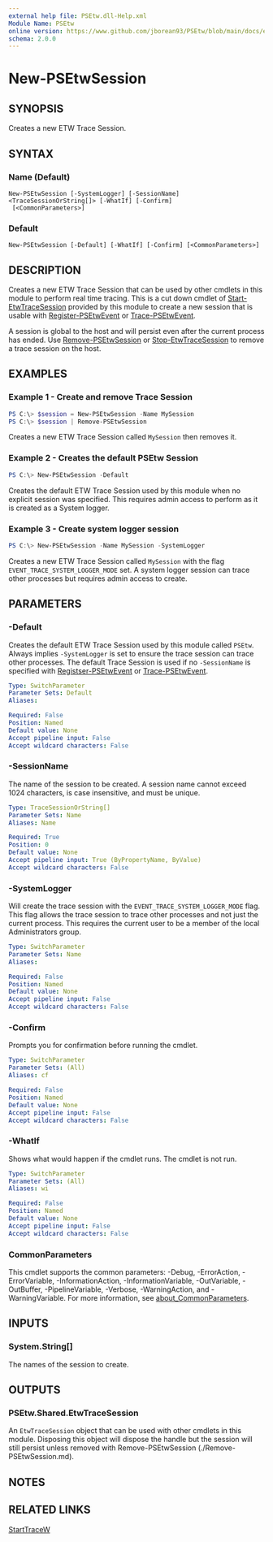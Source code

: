 ```yaml
---
external help file: PSEtw.dll-Help.xml
Module Name: PSEtw
online version: https://www.github.com/jborean93/PSEtw/blob/main/docs/en-US/New-PSEtwSession.md
schema: 2.0.0
---
```


# New-PSEtwSession

## SYNOPSIS
Creates a new ETW Trace Session.

## SYNTAX

### Name (Default)
```
New-PSEtwSession [-SystemLogger] [-SessionName] <TraceSessionOrString[]> [-WhatIf] [-Confirm]
 [<CommonParameters>]
```

### Default
```
New-PSEtwSession [-Default] [-WhatIf] [-Confirm] [<CommonParameters>]
```

## DESCRIPTION
Creates a new ETW Trace Session that can be used by other cmdlets in this module to perform real time tracing.
This is a cut down cmdlet of [Start-EtwTraceSession](https://learn.microsoft.com/en-us/powershell/module/eventtracingmanagement/start-etwtracesession?view=windowsserver2022-ps) provided by this module to create a new session that is usable with [Register-PSEtwEvent](./Register-PSEtwEvent.md) or [Trace-PSEtwEvent](./Trace-PSEtwEvent.md).

A session is global to the host and will persist even after the current process has ended.
Use [Remove-PSEtwSession](./Remove-PSEtwSession.md) or [Stop-EtwTraceSession](https://learn.microsoft.com/en-us/powershell/module/eventtracingmanagement/stop-etwtracesession?view=windowsserver2022-ps) to remove a trace session on the host.

## EXAMPLES

### Example 1 - Create and remove Trace Session
```powershell
PS C:\> $session = New-PSEtwSession -Name MySession
PS C:\> $session | Remove-PSEtwSession
```

Creates a new ETW Trace Session called `MySession` then removes it.

### Example 2 - Creates the default PSEtw Session
```powershell
PS C:\> New-PSEtwSession -Default
```

Creates the default ETW Trace Session used by this module when no explicit session was specified.
This requires admin access to perform as it is created as a System logger.

### Example 3 - Create system logger session
```powershell
PS C:\> New-PSEtwSession -Name MySession -SystemLogger
```

Creates a new ETW Trace Session called `MySession` with the flag `EVENT_TRACE_SYSTEM_LOGGER_MODE` set.
A system logger session can trace other processes but requires admin access to create.

## PARAMETERS

### -Default
Creates the default ETW Trace Session used by this module called `PSEtw`.
Always implies `-SystemLogger` is set to ensure the trace session can trace other processes.
The default Trace Session is used if no `-SessionName` is specified with [Registser-PSEtwEvent](./Register-PSEtwEvent.md) or [Trace-PSEtwEvent](./Trace-PSEtwEvent.md).

```yaml
Type: SwitchParameter
Parameter Sets: Default
Aliases:

Required: False
Position: Named
Default value: None
Accept pipeline input: False
Accept wildcard characters: False
```

### -SessionName
The name of the session to be created.
A session name cannot exceed 1024 characters, is case insensitive, and must be unique.

```yaml
Type: TraceSessionOrString[]
Parameter Sets: Name
Aliases: Name

Required: True
Position: 0
Default value: None
Accept pipeline input: True (ByPropertyName, ByValue)
Accept wildcard characters: False
```

### -SystemLogger
Will create the trace session with the `EVENT_TRACE_SYSTEM_LOGGER_MODE` flag.
This flag allows the trace session to trace other processes and not just the current process.
This requires the current user to be a member of the local Administrators group.

```yaml
Type: SwitchParameter
Parameter Sets: Name
Aliases:

Required: False
Position: Named
Default value: None
Accept pipeline input: False
Accept wildcard characters: False
```

### -Confirm
Prompts you for confirmation before running the cmdlet.

```yaml
Type: SwitchParameter
Parameter Sets: (All)
Aliases: cf

Required: False
Position: Named
Default value: None
Accept pipeline input: False
Accept wildcard characters: False
```

### -WhatIf
Shows what would happen if the cmdlet runs. The cmdlet is not run.

```yaml
Type: SwitchParameter
Parameter Sets: (All)
Aliases: wi

Required: False
Position: Named
Default value: None
Accept pipeline input: False
Accept wildcard characters: False
```

### CommonParameters
This cmdlet supports the common parameters: -Debug, -ErrorAction, -ErrorVariable, -InformationAction, -InformationVariable, -OutVariable, -OutBuffer, -PipelineVariable, -Verbose, -WarningAction, and -WarningVariable. For more information, see [about_CommonParameters](http://go.microsoft.com/fwlink/?LinkID=113216).

## INPUTS

### System.String[]
The names of the session to create.

## OUTPUTS

### PSEtw.Shared.EtwTraceSession
An `EtwTraceSession` object that can be used with other cmdlets in this module. Disposing this object will dispose the handle but the session will still persist unless removed with Remove-PSEtwSession (./Remove-PSEtwSession.md).

## NOTES

## RELATED LINKS

[StartTraceW](https://learn.microsoft.com/en-us/windows/win32/api/evntrace/nf-evntrace-starttracew)
